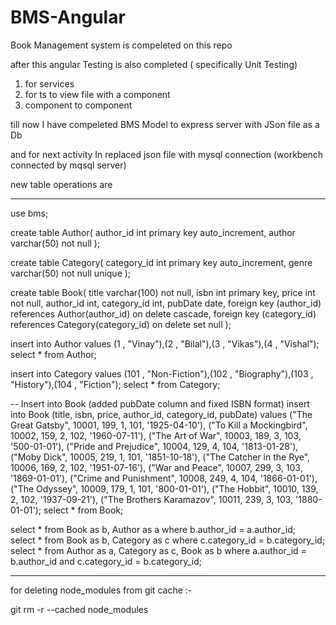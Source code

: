 # BMS-Angular


Book Management system is compeleted on this repo

after this angular Testing is also completed  ( specifically Unit Testing)
1. for services
2. for ts to view file with a component 
3. component to component 

till now I have compeleted BMS Model to express server with JSon file as a Db

and for next activity In replaced json file with mysql connection (workbench connected by mqsql server)



new table operations are



----------------------------------------------------------------------------------------

use bms;

create table Author(
    author_id int primary key auto_increment,
    author varchar(50) not null
);

create table Category(
    category_id int primary key auto_increment,
    genre varchar(50) not null unique
);

create table Book(
    title varchar(100) not null,
    isbn int primary key,
    price int not null,
    author_id int,
    category_id int,
    pubDate date,
    foreign key (author_id) references  Author(author_id) on delete cascade,
    foreign key (category_id) references Category(category_id) on delete set null
);

insert into Author values (1 , "Vinay"),(2 , "Bilal"),(3 , "Vikas"),(4 , "Vishal");
select * from Author;

insert into Category values (101 , "Non-Fiction"),(102 , "Biography"),(103 , "History"),(104 , "Fiction");
select * from Category;


-- Insert into Book (added pubDate column and fixed ISBN format)
insert into Book (title, isbn, price, author_id, category_id, pubDate) values 
("The Great Gatsby", 10001, 199, 1, 101, '1925-04-10'),
("To Kill a Mockingbird", 10002, 159, 2, 102, '1960-07-11'),
("The Art of War", 10003, 189, 3, 103, '500-01-01'),
("Pride and Prejudice", 10004, 129, 4, 104, '1813-01-28'),
("Moby Dick", 10005, 219, 1, 101, '1851-10-18'),
("The Catcher in the Rye", 10006, 169, 2, 102, '1951-07-16'),
("War and Peace", 10007, 299, 3, 103, '1869-01-01'),
("Crime and Punishment", 10008, 249, 4, 104, '1866-01-01'),
("The Odyssey", 10009, 179, 1, 101, '800-01-01'),
("The Hobbit", 10010, 139, 2, 102, '1937-09-21'),
("The Brothers Karamazov", 10011, 239, 3, 103, '1880-01-01');
select * from Book;



select * from Book as b, Author as a where b.author_id = a.author_id;	
select * from Book as b, Category as c where c.category_id = b.category_id;
select * from Author as a, Category as c, Book as b where  a.author_id = b.author_id and c.category_id = b.category_id;


---------------------
for deleting node_modules from git cache :- 

git rm -r --cached node_modules
